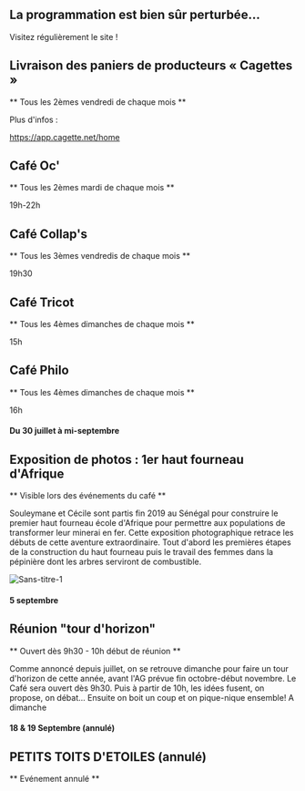 

<!-- Exemple:

#### mardi 10 mars
## Café Oc.
** A partir de 18h30 **  
Où l'on partage <del>un bon repas à 8 €</del> tout en bavardant en occitan...   
__En auberge espagnole ! ! !__  
Chasdun pòrta son minjat e n'um boira tot aquò. Chacun apporte son repas et on mélange le tout. 
 [>>>> SOYEZ BENEVOLE,CLIQUEZ ICI<<<](http://www.date.marsnet.org/zqqlm9esy2sd2tfo)

fin exemple -->


## La programmation est bien sûr perturbée...
Visitez régulièrement le site !


## Livraison des paniers de producteurs « Cagettes »
** Tous les 2èmes vendredi de chaque mois **

Plus d'infos :

https://app.cagette.net/home

## Café Oc'
** Tous les 2èmes mardi de chaque mois **

19h-22h

## Café Collap's
** Tous les 3èmes vendredis de chaque mois **

19h30

## Café Tricot
** Tous les 4èmes dimanches de chaque mois **

15h

## Café Philo
** Tous les 4èmes dimanches de chaque mois **

16h



#### Du 30 juillet à mi-septembre

## Exposition de photos : 1er haut fourneau d'Afrique
** Visible lors des événements du café **

Souleymane et Cécile sont partis fin 2019 au Sénégal pour construire le premier haut fourneau école d'Afrique pour permettre aux populations de transformer leur minerai en fer. Cette exposition photographique retrace les débuts de cette aventure extraordinaire. Tout d'abord les premières étapes de la construction du haut fourneau puis le travail des femmes dans la pépinière dont les arbres serviront de combustible. 

![Sans-titre-1](https://user-images.githubusercontent.com/77194514/128901371-8cc3c64a-be7c-412b-804b-53456952fe56.jpg)

#### 5 septembre

## Réunion "tour d'horizon"
** Ouvert dès 9h30 - 10h début de réunion **

 
Comme annoncé depuis juillet, on se retrouve dimanche pour faire un tour d'horizon de cette année, avant l'AG prévue fin octobre-début novembre.
Le Café sera ouvert dès 9h30.
Puis à partir de 10h, les idées fusent, on propose, on débat...
Ensuite on boit un coup et on pique-nique ensemble!
A dimanche

#### 18 & 19 Septembre (annulé)

## PETITS TOITS D'ETOILES (annulé)
** Evénement annulé **





